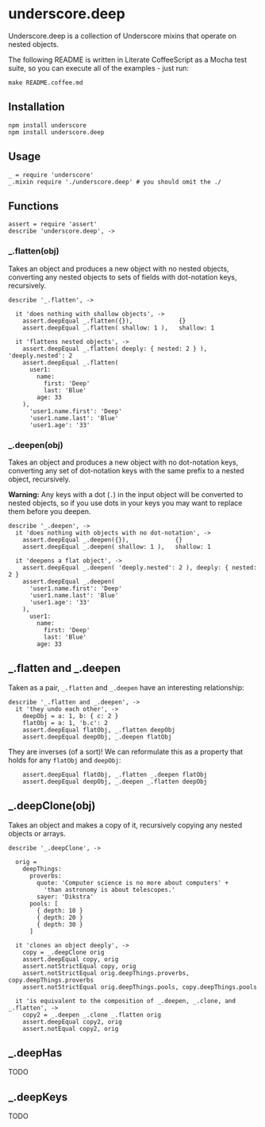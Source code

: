 # underscore.deep

Underscore.deep is a collection of Underscore mixins that operate on nested
objects.

The following README is written in Literate CoffeeScript as a Mocha test suite,
so you can execute all of the examples - just run:
  
```
make README.coffee.md
```

## Installation

```
npm install underscore
npm install underscore.deep
```

## Usage

    _ = require 'underscore'
    _.mixin require './underscore.deep' # you should omit the ./

## Functions

    assert = require 'assert'
    describe 'underscore.deep', ->

### _.flatten(obj)

Takes an object and produces a new object with no nested objects, converting any nested objects to sets of fields with dot-notation keys, recursively.

    describe '_.flatten', ->

      it 'does nothing with shallow objects', ->
        assert.deepEqual _.flatten({}),             {}
        assert.deepEqual _.flatten( shallow: 1 ),   shallow: 1

      it 'flattens nested objects', ->
        assert.deepEqual _.flatten( deeply: { nested: 2 } ), 'deeply.nested': 2
        assert.deepEqual _.flatten(
          user1:
            name:
              first: 'Deep'
              last: 'Blue'
            age: 33
        ), 
          'user1.name.first': 'Deep'
          'user1.name.last': 'Blue'
          'user1.age': '33'
    
### _.deepen(obj)

Takes an object and produces a new object with no dot-notation keys, converting any set of dot-notation keys with the same prefix to a nested object, recursively.

**Warning:** Any keys with a dot (`.`) in the input object will be converted to nested objects, so if you use dots in your keys you may want to replace them before you deepen.

    describe '_.deepen', ->
      it 'does nothing with objects with no dot-notation', ->
        assert.deepEqual _.deepen({}),             {}
        assert.deepEqual _.deepen( shallow: 1 ),   shallow: 1

      it 'deepens a flat object', ->
        assert.deepEqual _.deepen( 'deeply.nested': 2 ), deeply: { nested: 2 }
        assert.deepEqual _.deepen(
          'user1.name.first': 'Deep'
          'user1.name.last': 'Blue'
          'user1.age': '33'
        ),
          user1:
            name:
              first: 'Deep'
              last: 'Blue'
            age: 33

## _.flatten and _.deepen

Taken as a pair, `_.flatten` and `_.deepen` have an interesting relationship:

    describe '_.flatten and _.deepen', ->
      it 'they undo each other', ->
        deepObj = a: 1, b: { c: 2 }
        flatObj = a: 1, 'b.c': 2
        assert.deepEqual flatObj, _.flatten deepObj
        assert.deepEqual deepObj, _.deepen flatObj

They are inverses (of a sort)! We can reformulate this as a property that holds for any `flatObj` and `deepObj`:

        assert.deepEqual flatObj, _.flatten _.deepen flatObj
        assert.deepEqual deepObj, _.deepen _.flatten deepObj

## _.deepClone(obj)

Takes an object and makes a copy of it, recursively copying any nested objects
or arrays.

    describe '_.deepClone', ->

      orig =
        deepThings:
          proverbs:
            quote: 'Computer science is no more about computers' +
              'than astronomy is about telescopes.'
            sayer: 'Dikstra'
          pools: [
            { depth: 10 }
            { depth: 20 }
            { depth: 30 }
          ]

      it 'clones an object deeply', ->
        copy = _.deepClone orig
        assert.deepEqual copy, orig
        assert.notStrictEqual copy, orig
        assert.notStrictEqual orig.deepThings.proverbs, copy.deepThings.proverbs
        assert.notStrictEqual orig.deepThings.pools, copy.deepThings.pools

      it 'is equivalent to the composition of _.deepen, _.clone, and _.flatten', ->
        copy2 = _.deepen _.clone _.flatten orig
        assert.deepEqual copy2, orig
        assert.notEqual copy2, orig

## _.deepHas

TODO

## _.deepKeys

TODO
